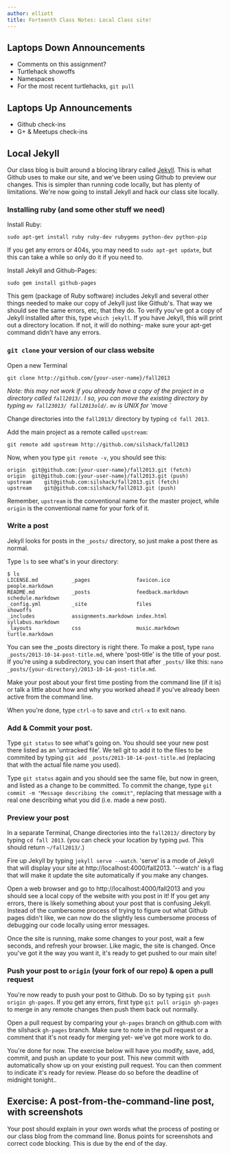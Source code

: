 ```yaml
---
author: elliott
title: Forteenth Class Notes: Local Class site!
---
```


## Laptops Down Announcements
* Comments on this assignment?
* Turtlehack showoffs
* Namespaces
* For the most recent turtlehacks, `git pull`

## 	Laptops Up Announcements
* Github check-ins
* G+ & Meetups check-ins

## Local Jekyll

Our class blog is built around a blocing library called [Jekyll](http://jekyllrb.com).  This is what Github uses to make our site, and we've been using Github to preview our changes.  This is simpler than running code locally, but has plenty of limitations.  We're now going to install Jekyll and hack our class site locally.

### Installing ruby (and some other stuff we need)

Install Ruby:
```
sudo apt-get install ruby ruby-dev rubygems python-dev python-pip
```

If you get any errors or 404s, you may need to `sudo apt-get update`, but this can take a while so only do it if you need to.

Install Jekyll and Github-Pages:
```
sudo gem install github-pages
```
This gem (package of Ruby software) includes Jekyll and several other things needed to make our copy of Jekyll just like Github's.  That way we should see the same errors, etc, that they do.  To verify you've got a copy of Jekyll installed after this, type `which jekyll`.  If you have Jekyll, this will print out a directory location.  If not, it will do nothing- make sure your apt-get command didn't have any errors.

### `git clone` your version of our class website

Open a new Terminal

```
git clone http://github.com/{your-user-name}/fall2013
```
*Note: this may not work if you already have a copy of the project in a directory called `fall2013/`.  I so, you can move the existing directory by typing `mv fall23013/ fall2013old/`. `mv` is UNIX for 'move <this> <there>`*

Change directories into the `fall2013/` directory by typing `cd fall 2013`.

Add the main project as a remote called `upstream`:
```
git remote add upstream http://github.com/silshack/fall2013
```
Now, when you type `git remote -v`, you should see this:
```
origin	git@github.com:{your-user-name}/fall2013.git (fetch)
origin	git@github.com:{your-user-name}/fall2013.git (push)
upstream	git@github.com:silshack/fall2013.git (fetch)
upstream	git@github.com:silshack/fall2013.git (push)
```

Remember, `upstream` is the conventional name for the master project, while `origin` is the conventional name for your fork of it.  

### Write a post

Jekyll looks for posts in the `_posts/` directory, so just make a post there as normal.  

Type `ls` to see what's in your directory:
```
$ ls
LICENSE.md           _pages               favicon.ico          people.markdown
README.md            _posts               feedback.markdown    schedule.markdown
_config.yml          _site                files                showoffs
_includes            assignments.markdown index.html           syllabus.markdown
_layouts             css                  music.markdown       turtle.markdown
```
You can see the _posts directory is right there.  To make a post, type `nano _posts/2013-10-14-post-title.md`, where 'post-title' is the title of your post.  If you're using a subdirectory, you can insert that after `_posts/` like this: `nano _posts/{your-directory}/2013-10-14-post-title.md`.

Make your post about your first time posting from the command line (if it is) or talk a little about how and why you worked ahead if you've already been active from the command line.

When you're done, type `ctrl-o` to save and `ctrl-x` to exit nano.  

### Add & Commit your post.

Type `git status` to see what's going on.  You should see your new post there listed as an 'untracked file'.  We tell git to add it to the files to be commited by typing `git add _posts/2013-10-14-post-title.md` (replacing that with the actual file name you used).

Type `git status` again and you should see the same file, but now in green, and listed as a change to be committed.  To commit the change, type `git commit -m "Message describing the commit"`, replacing that message with a real one describing what you did (i.e. made a new post).

### Preview your post

In a separate Terminal, Change directories into the `fall2013/` directory by typing `cd fall 2013`.  (you can check your location by typing `pwd`.  This should return `~/fall2013/`.)

Fire up Jekyll by typing `jekyll serve --watch`.  'serve' is a mode of Jekyll that will display your site at http://localhost:4000/fall2013.  '--watch' is a flag that will make it update the site automatically if you make any changes.

Open a web browser and go to http://localhost:4000/fall2013 and you should see a local copy of the website with you post in it!  If you get any errors, there is likely something about your post that is confusing Jekyll.  Instead of the cumbersome process of trying to figure out what Github pages didn't like, we can now do the slightly less cumbersome process of debugging our code locally using error messages.

Once the site is running, make some changes to your post, wait a few seconds, and refresh your browser.  Like magic, the site is changed.  Once you've got it the way you want it, it's ready to get pushed to our main site!

### Push your post to `origin` (your fork of our repo) & open a pull request

You're now ready to push your post to Github.  Do so by typing `git push origin gh-pages`.  If you get any errors, first type `git pull origin gh-pages` to merge in any remote changes then push them back out normally.

Open a pull request by comparing your `gh-pages` branch on github.com with the silshack `gh-pages` branch.  Make sure to note in the pull request or a comment that it's not ready for merging yet- we've got more work to do.

You're done for now.  The exercise below will have you modify, save, add, commit, and push an update to your post.  This new commit with automatically show up on your existing pull request.  You can then comment to indicate it's ready for review.  Please do so before the deadline of midnight tonight..

## Exercise: A post-from-the-command-line post, with screenshots

Your post should explain in your own words what the process of posting or our class blog from the command line.  Bonus points for screenshots and correct code blocking. This is due by the end of the day.
